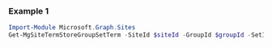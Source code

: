 ### Example 1
```powershell
Import-Module Microsoft.Graph.Sites
Get-MgSiteTermStoreGroupSetTerm -SiteId $siteId -GroupId $groupId -SetId $setId -TermId $termId
```
